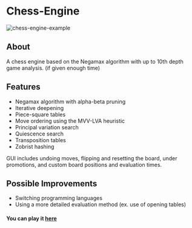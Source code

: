 # Chess-Engine

![chess-engine-example](https://user-images.githubusercontent.com/78674944/209627773-6a2f4a19-2230-494c-8e25-6377d3531de1.png)


## About
A chess engine based on the Negamax algorithm with up to 10th depth game analysis. (if given enough time)

## Features
- Negamax algorithm with alpha-beta pruning
- Iterative deepening
- Piece-square tables
- Move ordering using the MVV-LVA heuristic
- Principal variation search
- Quiescence search
- Transposition tables
- Zobrist hashing


GUI includes undoing moves, flipping and resetting the board, under promotions, and custom board positions and evaluation times.

## Possible Improvements
- Switching programming languages 
- Using a more detailed evaluation method (ex. use of opening tables)


#### You can play it [here](https://jaehyeong-chess-engine.netlify.app/)
